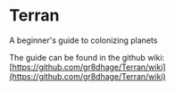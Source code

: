# Terran
A beginner's guide to colonizing planets


The guide can be found in the github wiki: [https://github.com/gr8dhage/Terran/wiki](https://github.com/gr8dhage/Terran/wiki)
